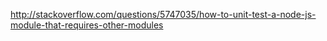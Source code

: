 
http://stackoverflow.com/questions/5747035/how-to-unit-test-a-node-js-module-that-requires-other-modules

